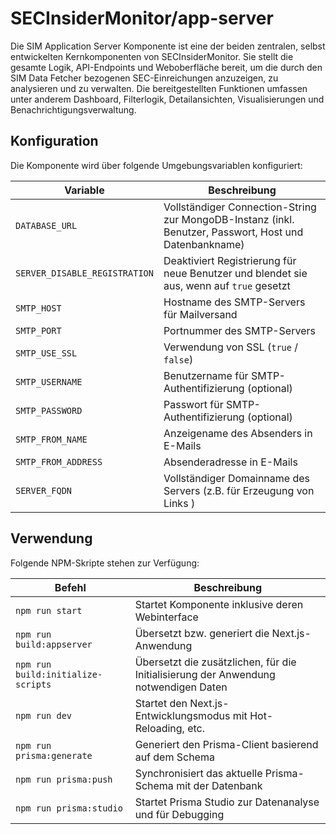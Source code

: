 # SECInsiderMonitor/app-server

Die SIM Application Server Komponente ist eine der beiden zentralen, selbst entwickelten Kernkomponenten von SECInsiderMonitor. Sie stellt die gesamte Logik, API-Endpoints und Weboberfläche bereit, um die durch den SIM Data Fetcher bezogenen SEC-Einreichungen anzuzeigen, zu analysieren und zu verwalten. Die bereitgestellten Funktionen umfassen unter anderem Dashboard, Filterlogik, Detailansichten, Visualisierungen und Benachrichtigungsverwaltung.

## Konfiguration

Die Komponente wird über folgende Umgebungsvariablen konfiguriert:

| Variable                      | Beschreibung                                                                                           |
| ----------------------------- | ------------------------------------------------------------------------------------------------------ |
| `DATABASE_URL`                | Vollständiger Connection-String zur MongoDB-Instanz (inkl. Benutzer, Passwort, Host und Datenbankname) |
| `SERVER_DISABLE_REGISTRATION` | Deaktiviert Registrierung für neue Benutzer und blendet sie aus, wenn auf `true` gesetzt               |
| `SMTP_HOST`                   | Hostname des SMTP-Servers für Mailversand                                                              |
| `SMTP_PORT`                   | Portnummer des SMTP-Servers                                                                            |
| `SMTP_USE_SSL`                | Verwendung von SSL (`true` / `false`)                                                                  |
| `SMTP_USERNAME`               | Benutzername für SMTP-Authentifizierung (optional)                                                     |
| `SMTP_PASSWORD`               | Passwort für SMTP-Authentifizierung (optional)                                                         |
| `SMTP_FROM_NAME`              | Anzeigename des Absenders in E-Mails                                                                   |
| `SMTP_FROM_ADDRESS`           | Absenderadresse in E-Mails                                                                             |
| `SERVER_FQDN`                 | Vollständiger Domainname des Servers (z.B. für Erzeugung von Links )                                   |

## Verwendung

Folgende NPM-Skripte stehen zur Verfügung:

| Befehl                             | Beschreibung                                                                        |
| ---------------------------------- | ----------------------------------------------------------------------------------- |
| `npm run start`                    | Startet Komponente inklusive deren Webinterface                                     |
| `npm run build:appserver`          | Übersetzt bzw. generiert die Next.js-Anwendung                                      |
| `npm run build:initialize-scripts` | Übersetzt die zusätzlichen, für die Initialisierung der Anwendung notwendigen Daten |
| `npm run dev`                      | Startet den Next.js-Entwicklungsmodus mit Hot-Reloading, etc.                       |
| `npm run prisma:generate`          | Generiert den Prisma-Client basierend auf dem Schema                                |
| `npm run prisma:push`              | Synchronisiert das aktuelle Prisma-Schema mit der Datenbank                         |
| `npm run prisma:studio`            | Startet Prisma Studio zur Datenanalyse und für Debugging                            |
